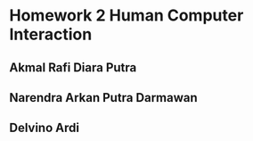 # Homework 2 Human Computer Interaction
## Akmal Rafi Diara Putra
## Narendra Arkan Putra Darmawan
## Delvino Ardi
